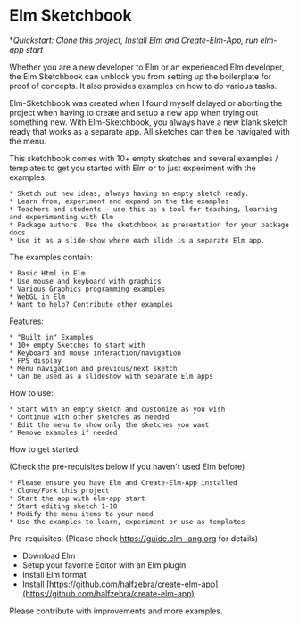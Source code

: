 # Elm Sketchbook

**Quickstart: Clone this project, Install Elm and Create-Elm-App, run elm-app start*

Whether you are a new developer to Elm or an experienced Elm developer, the Elm Sketchbook can unblock you from setting up the boilerplate for proof of concepts. It also provides examples on how to do various tasks.

Elm-Sketchbook was created when I found myself delayed or aborting the project when having to create and setup a new app when trying out something new.
With Elm-Sketchbook, you always have a new blank sketch ready that works as a separate app. All sketches can then be navigated with the menu.

This sketchbook comes with 10+ empty sketches and several examples / templates to get you started with Elm or to just experiment with the examples.

    * Sketch out new ideas, always having an empty sketch ready.
    * Learn from, experiment and expand on the the examples
    * Teachers and students - use this as a tool for teaching, learning and experimenting with Elm
    * Package authors. Use the sketchbook as presentation for your package docs
    * Use it as a slide-show where each slide is a separate Elm app.

The examples contain:

    * Basic Html in Elm
    * Use mouse and keyboard with graphics
    * Various Graphics programming examples
    * WebGL in Elm
    * Want to help? Contribute other examples

Features:

    * "Built in" Examples
    * 10+ empty Sketches to start with
    * Keyboard and mouse interaction/navigation
    * FPS display
    * Menu navigation and previous/next sketch
    * Can be used as a slideshow with separate Elm apps

How to use:

    * Start with an empty sketch and customize as you wish
    * Continue with other sketches as needed
    * Edit the menu to show only the sketches you want
    * Remove examples if needed

How to get started:

(Check the pre-requisites below if you haven't used Elm before)

    * Please ensure you have Elm and Create-Elm-App installed
    * Clone/Fork this project
    * Start the app with elm-app start
    * Start editing sketch 1-10
    * Modify the menu items to your need
    * Use the examples to learn, experiment or use as templates

Pre-requisites: (Please check https://guide.elm-lang.org for details)

- Download Elm
- Setup your favorite Editor with an Elm plugin
- Install Elm format
- Install [https://github.com/halfzebra/create-elm-app](https://github.com/halfzebra/create-elm-app)

Please contribute with improvements and more examples.
